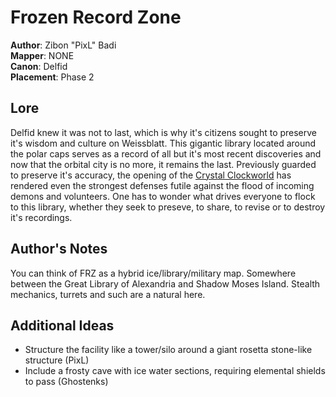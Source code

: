# Frozen Record Zone

**Author**: Zibon "PixL" Badi  
**Mapper**: NONE  
**Canon**: Delfid  
**Placement**: Phase 2

## Lore

Delfid knew it was not to last, which is why it's citizens sought to
preserve it's wisdom and culture on Weissblatt. This gigantic library
located around the polar caps serves as a record of all but it's most
recent discoveries and now that the orbital city is no more, it remains the
last. Previously guarded to preserve it's accuracy, the opening of the
[Crystal Clockworld] has rendered even the strongest defenses futile against
the flood of incoming demons and volunteers. One has to wonder what drives
everyone to flock to this library, whether they seek to preseve, to share,
to revise or to destroy it's recordings.

[Crystal Clockworld]: <ccw-crystal-clockworld.md>

## Author's Notes

You can think of FRZ as a hybrid ice/library/military map. Somewhere
between the Great Library of Alexandria and Shadow Moses Island. Stealth
mechanics, turrets and such are a natural here.

## Additional Ideas

- Structure the facility like a tower/silo around a giant rosetta
  stone-like structure (PixL)
- Include a frosty cave with ice water sections, requiring elemental shields
  to pass (Ghostenks)
